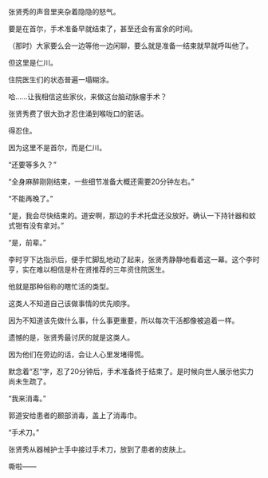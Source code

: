 张贤秀的声音里夹杂着隐隐的怒气。

要是在首尔，手术准备早就结束了，甚至还会有富余的时间。

（那时）大家要么会一边等他一边闲聊，要么就是准备一结束就早就呼叫他了。

但这里是仁川。

住院医生们的状态普遍一塌糊涂。

哈……让我相信这些家伙，来做这台脑动脉瘤手术？

张贤秀费了很大劲才忍住涌到喉咙口的脏话。

得忍住。

因为这里不是首尔，而是仁川。

“还要等多久？”

“全身麻醉刚刚结束，一些细节准备大概还需要20分钟左右。”

“不能再晚了。”

“是，我会尽快结束的。道安啊，那边的手术托盘还没放好。确认一下持针器和蚊式钳有没有拿对。”

“是，前辈。”

李时亨下达指示后，便手忙脚乱地动了起来，张贤秀静静地看着这一幕。这个李时亨，实在难以相信是朴在贤推荐的三年资住院医生。

他就是那种俗称的瞎忙活的类型。

这类人不知道自己该做事情的优先顺序。

因为不知道该先做什么事，什么事更重要，所以每次干活都像被追着一样。

遗憾的是，张贤秀最讨厌的就是这类人。

因为他们在旁边的话，会让人心里发堵得慌。

默念着“忍”字，忍了20分钟后，手术准备终于结束了。是时候向世人展示他实力尚未生疏了。

“我来消毒。”

郭道安给患者的颞部消毒，盖上了消毒巾。

“手术刀。”

张贤秀从器械护士手中接过手术刀，放到了患者的皮肤上。

嘶啦——